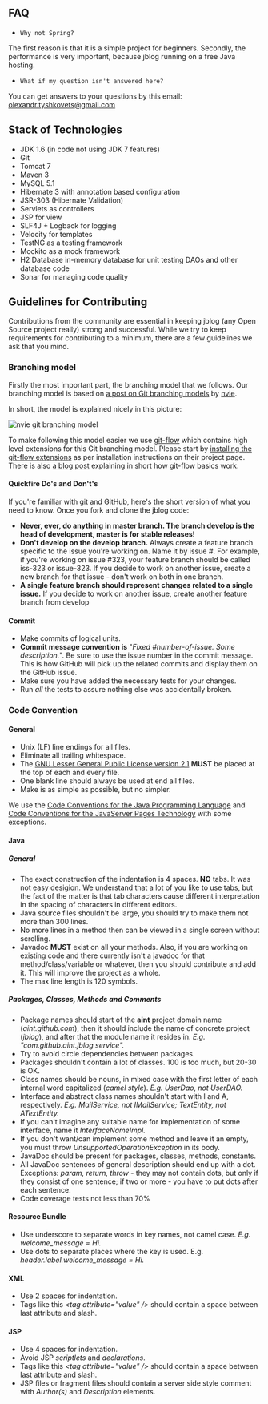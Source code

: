 ## FAQ ##
 * `Why not Spring?`
 
The first reason is that it is a simple project for beginners. Secondly, the performance is very important, because jblog running on a free Java hosting.

 * `What if my question isn't answered here?`
 
You can get answers to your questions by this email: [olexandr.tyshkovets@gmail.com](mailto:olexandr.tyshkovets@gmail.com)

## Stack of Technologies ##
 * JDK 1.6 (in code not using JDK 7 features)
 * Git
 * Tomcat 7
 * Maven 3
 * MySQL 5.1
 * Hibernate 3 with annotation based configuration
 * JSR-303 (Hibernate Validation)
 * Servlets as controllers
 * JSP for view
 * SLF4J + Logback for logging
 * Velocity for templates
 * TestNG as a testing framework
 * Mockito as a mock framework
 * H2 Database in-memory database for unit testing DAOs and other database code
 * Sonar for managing code quality

## Guidelines for Contributing ##
Contributions from the community are essential in keeping jblog (any Open Source project really) strong and successful. While we try to keep requirements for contributing to a minimum, there are a few guidelines we ask that you mind.

### Branching model ###
Firstly the most important part, the branching model that we follows. Our branching model is based on [a post on Git branching models](http://nvie.com/posts/a-successful-git-branching-model/) by [nvie](http://nvie.com/about/).

In short, the model is explained nicely in this picture:

![nvie git branching model](http://nvie.com/img/2009/12/Screen-shot-2009-12-24-at-11.32.03.png)

To make following this model easier we use [git-flow](https://github.com/nvie/gitflow) which contains high level extensions for this Git branching model. Please start by [installing the git-flow extensions](https://github.com/nvie/gitflow/wiki/Installation) as per installation instructions on their project page. There is also [a blog post](http://jeffkreeftmeijer.com/2010/why-arent-you-using-git-flow/) explaining in short how git-flow basics work.

#### Quickfire Do's and Don't's ####
If you're familiar with git and GitHub, here's the short version of what you need to know. Once you fork and clone the jblog code:

 * **Never, ever, do anything in master branch. The branch develop is the head of development, master is for stable releases!**
 * **Don't develop on the develop branch.** Always create a feature branch specific to the issue you're working on. Name it by issue #. For example, if you're working on issue #323, your feature branch should be called iss-323 or issue-323. If you decide to work on another issue, create a new branch for that issue - don't work on both in one branch.
 * **A single feature branch should represent changes related to a single issue.** If you decide to work on another issue, create another feature branch from develop
 
#### Commit ####
 * Make commits of logical units.
 * **Commit message convention is** "*Fixed #number-of-issue. Some description.*". Be sure to use the issue number in the commit message. This is how GitHub will pick up the related commits and display them on the GitHub issue.
 * Make sure you have added the necessary tests for your changes.
 * Run _all_ the tests to assure nothing else was accidentally broken.

### Code Convention ###

#### General ####
 * Unix (LF) line endings for all files.
 * Eliminate all trailing whitespace.
 * The [GNU Lesser General Public License version 2.1](http://www.gnu.org/licenses/lgpl-2.1.html) **MUST** be  placed at the top of each and every file.
 * One blank line should always be used at end all files.
 * Make is as simple as possible, but no simpler.

We use the [Code Conventions for the Java Programming Language](http://www.oracle.com/technetwork/java/codeconventions-150003.pdf "Java Code Convention")
and [Code Conventions for the JavaServer Pages Technology](http://www.oracle.com/technetwork/articles/javase/code-convention-138726.html "JSP Code Convention")
with some exceptions.
 
#### Java ####

##### General #####
 * The exact construction of the indentation is 4 spaces. **NO** tabs. It was not easy desigion. We understand that a lot of you like to use tabs, but the fact of the matter is that tab characters cause different interpretation in the spacing of characters in different editors.
 * Java source files shouldn't be large, you should try to make them not more than 300 lines.
 * No more lines in a method then can be viewed in a single screen without scrolling.
 * Javadoc **MUST** exist on all your methods. Also, if you are working on existing code and there currently isn't a javadoc for that method/class/variable or whatever, then you should contribute and add it. This will improve the project as a whole.
 * The max line length is 120 symbols.
 
##### Packages, Classes, Methods and Comments #####
 * Package names should start of the **aint** project domain name (*aint.github.com*), then it should include the name of concrete project (*jblog*), and after that the module name it resides in. *E.g. "com.github.aint.jblog.service".*
 * Try to avoid circle dependencies between packages.
 * Packages shouldn't contain a lot of classes. 100 is too much, but 20-30 is OK.
 * Class names should be nouns, in mixed case with the first letter of each internal word capitalized (*camel style*). *E.g. UserDao, not UserDAO.*
 * Interface and abstract class names shouldn't start with  I and A, respectively. *E.g. MailService, not IMailService; TextEntity, not ATextEntity.*
 * If you can't imagine any suitable name for implementation of some interface, name it *InterfaceNameImpl.*
 * If you don't want/can implement some method and leave it an empty, you must throw *UnsupportedOperationException* in its body.
 * JavaDoc should be present for packages, classes, methods, constants.
 * All JavaDoc sentences of general description should end up with a dot. Exceptions: *param, return, throw* - they may not contain dots, but only if they consist of one sentence; if two or more - you have to put dots after each sentence.
 * Code coverage tests not less than 70%
 
#### Resource Bundle ####
 * Use underscore to separate words in key names, not camel case. *E.g. welcome_message = Hi.*
 * Use dots to separate places where the key is used. E.g.  *header.label.welcome_message = Hi.*

#### XML ####
 * Use 2 spaces for indentation.
 * Tags like this *&lt;tag attribute="value" /&gt;* should contain a space between last attribute and slash.
 
#### JSP ####
 * Use 4 spaces for indentation.
 * Avoid JSP *scriptlets* and *declarations*.
 * Tags like this *&lt;tag attribute="value" /&gt;* should contain a space between last attribute and slash.
 * JSP files or fragment files should contain a server side style comment with *Author(s)* and *Description* elements.

